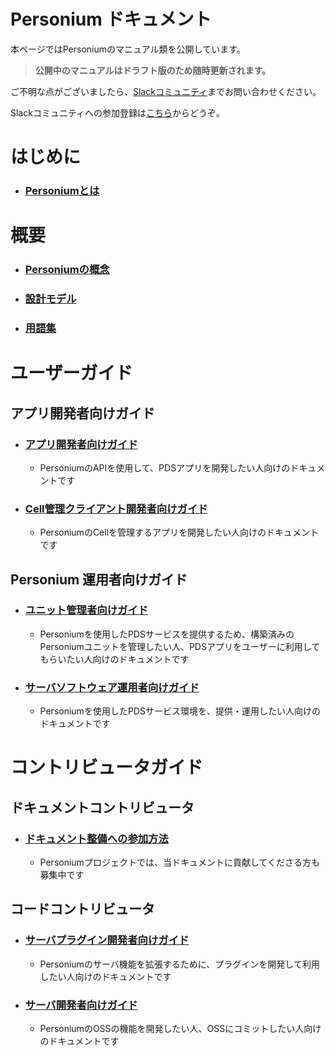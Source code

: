 #  Personium ドキュメント

本ページではPersoniumのマニュアル類を公開しています。

> __公開中のマニュアルはドラフト版のため随時更新されます。__

ご不明な点がございましたら、[Slackコミュニティ](https://personium-io.slack.com/)までお問い合わせください。

Slackコミュニティへの参加登録は[こちら](https://goo.gl/forms/ODgVX6eMkRDtReLg1)からどうぞ。

# はじめに

* ### [Personiumとは](./overview/001_Introduction.html)

# 概要

* ### [Personiumの概念](./user_guide/001_Personium_Concepts.html)

* ### [設計モデル](./user_guide/005_Model_construction.html)

* ### [用語集](./user_guide/008_Glossary.html)

# ユーザーガイド  
## アプリ開発者向けガイド  
* ### [アプリ開発者向けガイド](./app-developer/index.html)
  * PersoniumのAPIを使用して、PDSアプリを開発したい人向けのドキュメントです

* ### [Cell管理クライアント開発者向けガイド](./cell-client-developer/index.html)
  * PersoniumのCellを管理するアプリを開発したい人向けのドキュメントです

## Personium 運用者向けガイド
* ### [ユニット管理者向けガイド](./unit-administrator/index.html)
  * Personiumを使用したPDSサービスを提供するため、構築済みのPersoniumユニットを管理したい人、PDSアプリをユーザーに利用してもらいたい人向けのドキュメントです

* ### [サーバソフトウェア運用者向けガイド](./server-operator/index.html)
  * Personiumを使用したPDSサービス環境を、提供・運用したい人向けのドキュメントです

# コントリビュータガイド  
## ドキュメントコントリビュータ  
* ### [ドキュメント整備への参加方法](./document-writer/index.html)  
  * Personiumプロジェクトでは、当ドキュメントに貢献してくださる方も募集中です
  
## コードコントリビュータ  
* ### [サーバプラグイン開発者向けガイド](./plugin-developer/index.html)
  * Personiumのサーバ機能を拡張するために、プラグインを開発して利用したい人向けのドキュメントです

* ### [サーバ開発者向けガイド](./software-developer/index.html)
  * PersoniumのOSSの機能を開発したい人、OSSにコミットしたい人向けのドキュメントです
